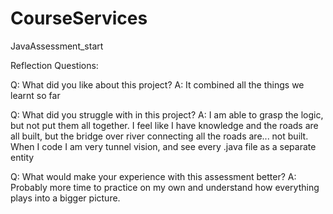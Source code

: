 # CourseServices
JavaAssessment_start


Reflection Questions:

Q:  What did you like about this project?
A:  It combined all the things we learnt so far

Q:  What did you struggle with in this project?
A:  I am able to grasp the logic, but not put them all together.
    I feel like I have knowledge and the roads are all built, but the bridge over river connecting all the roads are... not built.
    When I code I am very tunnel vision, and see every .java file as a separate entity

Q:  What would make your experience with this assessment better?
A:  Probably more time to practice on my own and understand how everything plays into a bigger picture.
